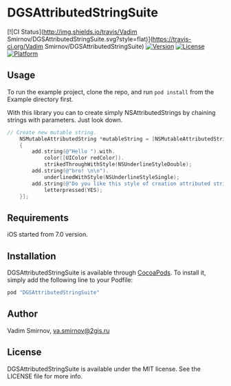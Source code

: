 # DGSAttributedStringSuite

[![CI Status](http://img.shields.io/travis/Vadim Smirnov/DGSAttributedStringSuite.svg?style=flat)](https://travis-ci.org/Vadim Smirnov/DGSAttributedStringSuite)
[![Version](https://img.shields.io/cocoapods/v/DGSAttributedStringSuite.svg?style=flat)](http://cocoapods.org/pods/DGSAttributedStringSuite)
[![License](https://img.shields.io/cocoapods/l/DGSAttributedStringSuite.svg?style=flat)](http://cocoapods.org/pods/DGSAttributedStringSuite)
[![Platform](https://img.shields.io/cocoapods/p/DGSAttributedStringSuite.svg?style=flat)](http://cocoapods.org/pods/DGSAttributedStringSuite)

## Usage

To run the example project, clone the repo, and run `pod install` from the Example directory first.

With this library you can to create simply NSAttributedStrings by chaining strings with parameters.
Just look down.

```objective-c
// Create new mutable string.
	NSMutableAttributedString *mutableString = [NSMutableAttributedString dgs_makeString:^(DGSAttributedStringMaker *add)
	{
		add.string(@"Hello ").with.
			color([UIColor redColor]).
			strikedThroughWithStyle(NSUnderlineStyleDouble);
		add.string(@"bro! \n\n").
			underlinedWithStyle(NSUnderlineStyleSingle);
		add.string(@"Do you like this style of creation attributed strings?\n\n").
			letterpressed(YES);
	}];
```

## Requirements
iOS started from 7.0 version.

## Installation

DGSAttributedStringSuite is available through [CocoaPods](http://cocoapods.org). To install
it, simply add the following line to your Podfile:

```ruby
pod "DGSAttributedStringSuite"
```

## Author

Vadim Smirnov, va.smirnov@2gis.ru

## License

DGSAttributedStringSuite is available under the MIT license. See the LICENSE file for more info.
